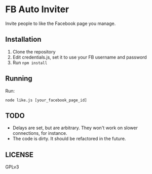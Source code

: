 # FB Auto Inviter

Invite people to like the Facebook page you manage.

## Installation

1. Clone the repository
2. Edit credentials.js, set it to use your FB username and password
3. Run `npm install`

## Running

Run:

`node like.js [your_facebook_page_id]`

## TODO

- Delays are set, but are arbitrary. They won't work on slower connections, for instance.
- The code is dirty. It should be refactored in the future.

## LICENSE

GPLv3
